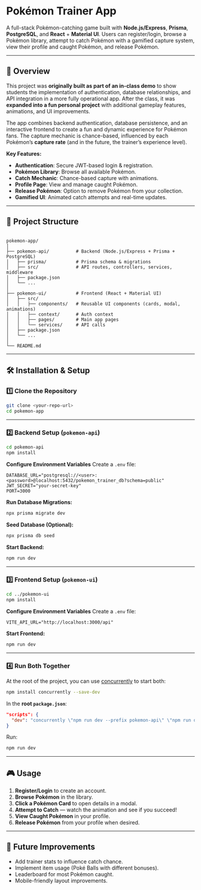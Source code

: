# Pokémon Trainer App

A full-stack Pokémon-catching game built with **Node.js/Express**, **Prisma**, **PostgreSQL**, and **React** + **Material UI**.
Users can register/login, browse a Pokémon library, attempt to catch Pokémon with a gamified capture system, view their profile and caught Pokémon, and release Pokémon.

---

## 📜 Overview

This project was **originally built as part of an in-class demo** to show students the implementation of authentication, database relationships, and API integration in a more fully operational app. After the class, it was **expanded into a fun personal project** with additional gameplay features, animations, and UI improvements.

The app combines backend authentication, database persistence, and an interactive frontend to create a fun and dynamic experience for Pokémon fans. The capture mechanic is chance-based, influenced by each Pokémon’s **capture rate** (and in the future, the trainer’s experience level).

**Key Features:**
- **Authentication**: Secure JWT-based login & registration.
- **Pokémon Library**: Browse all available Pokémon.
- **Catch Mechanic**: Chance-based capture with animations.
- **Profile Page**: View and manage caught Pokémon.
- **Release Pokémon**: Option to remove Pokémon from your collection.
- **Gamified UI**: Animated catch attempts and real-time updates.

---

## 📂 Project Structure

```

pokemon-app/
│
├── pokemon-api/          # Backend (Node.js/Express + Prisma + PostgreSQL)
│   ├── prisma/           # Prisma schema & migrations
│   ├── src/              # API routes, controllers, services, middleware
│   ├── package.json
│   └── ...
│
├── pokemon-ui/           # Frontend (React + Material UI)
│   ├── src/
│   │   ├── components/   # Reusable UI components (cards, modal, animations)
│   │   ├── context/      # Auth context
│   │   ├── pages/        # Main app pages
│   │   └── services/     # API calls
│   ├── package.json
│   └── ...
│
└── README.md

````

---

## 🛠️ Installation & Setup

### 1️⃣ Clone the Repository
```bash
git clone <your-repo-url>
cd pokemon-app
````

---

### 2️⃣ Backend Setup (`pokemon-api`)

```bash
cd pokemon-api
npm install
```

**Configure Environment Variables**
Create a `.env` file:

```env
DATABASE_URL="postgresql://<user>:<password>@localhost:5432/pokemon_trainer_db?schema=public"
JWT_SECRET="your-secret-key"
PORT=3000
```

**Run Database Migrations:**

```bash
npx prisma migrate dev
```

**Seed Database (Optional):**

```bash
npx prisma db seed
```

**Start Backend:**

```bash
npm run dev
```

---

### 3️⃣ Frontend Setup (`pokemon-ui`)

```bash
cd ../pokemon-ui
npm install
```

**Configure Environment Variables**
Create a `.env` file:

```env
VITE_API_URL="http://localhost:3000/api"
```

**Start Frontend:**

```bash
npm run dev
```

---

### 4️⃣ Run Both Together

At the root of the project, you can use [concurrently](https://www.npmjs.com/package/concurrently) to start both:

```bash
npm install concurrently --save-dev
```

In the **root `package.json`**:

```json
"scripts": {
  "dev": "concurrently \"npm run dev --prefix pokemon-api\" \"npm run dev --prefix pokemon-ui\""
}
```

Run:

```bash
npm run dev
```

---

## 🎮 Usage

1. **Register/Login** to create an account.
2. **Browse Pokémon** in the library.
3. **Click a Pokémon Card** to open details in a modal.
4. **Attempt to Catch** — watch the animation and see if you succeed!
5. **View Caught Pokémon** in your profile.
6. **Release Pokémon** from your profile when desired.

---

## 🚀 Future Improvements

* Add trainer stats to influence catch chance.
* Implement item usage (Poké Balls with different bonuses).
* Leaderboard for most Pokémon caught.
* Mobile-friendly layout improvements.

```

